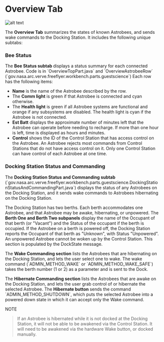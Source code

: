 # Overview Tab

![alt text](https://github.com/nasa/astrobee_gds/gov.nasa.arc.ff.ocu/helpfiles/Figure1.png 
"Overview Tab")

<p>
The <b>Overview Tab</b> summarizes the states of known Astrobees, and sends wake commands to the Docking Station.
It includes the following unique subtabs:
</p>

<h3 id="AstrobeeStatus"> Bee Status </h3>
<p>
The <b>Bee Status subtab </b> displays a status summary
for each connected Astrobee. Code is in `OverviewTopPart.java` and `OverviewAstrobeeRow`
 (`gov.nasa.arc.verve.freeflyer.workbench.parts.guestscience`)
  Each row has the following items:
</p>
<ul>
<li>  <b> Name</b> is the name of the Astrobee described by the row.</li> 
<li> The <b> Comm light</b> is green if that Astrobee is connected and cyan otherwise.</li> 
<li> The <b>Health light</b> is green if all Astrobee systems are functional and orange
if any subsystems are disabled. The health light is cyan if the Astrobee is not connected.</li>
<li> <b>Est Batt</b> displays the approximate number of minutes left 
that the Astrobee can operate before needing to recharge. 
If more than one hour is left, time is displayed as hours and minutes.</li>
<li> <b>Control</b> shows the ID of the Control Station that has access control on the Astrobee.
An Astrobee
rejects most commands from Control Stations that do not have access control on it.
 Only one Control Station can have control of each Astrobee at one time. </li> 

</ul>

<h3 id="DockingStationStatus"> Docking Station Status and Commanding </h3>

<p>
The <b>Docking Station Status and Commanding subtab </b> 
(`gov.nasa.arc.verve.freeflyer.workbench.parts.guestscience.DockingStationStatusAndCommandingPart.java`) 
displays the status of any Astrobees on the Docking Station, and it sends wake commands to Astrobees hibernating
on the Docking Station.
</p>

<p>
The Docking Station has two berths. Each berth accommodates one
Astrobee, and that Astrobee may be awake, hibernating, or unpowered. The <b>Berth One and Berth Two subpanels</b> 
display the name of the Occupant of that berth (or "Vacant") and the Status of the occupant if the berth is occupied.
 If the Astrobee on a berth is powered off, the Docking Station 
reports the Occupant of that berth as "Unknown", with Status "Unpowered". An unpowered Astrobee cannot be woken
 up by the Control Station. This section is populated by the DockState message.
</p>

<p>
The <b>Wake Commanding section</b>  lists the Astrobees that are hibernating on the Docking Station,
and lets the user select one to wake. The wake command (`ADMIN_METHOD_WAKE` or `ADMIN_METHOD_WAKE_SAFE`) takes the berth
number (1 or 2) as a parameter and is sent to the Dock.
</p>

<p>
The <b>Hibernate Commanding section</b> lists the Astrobees that are awake on the Docking Station,
and lets the user grab control of or hibernate the selected Astrobee. The <b> Hibernate button </b> sends the command
`ADMIN_METHOD_SHUTDOWN`, which puts the selected Astrobee into a powered down state in which it can accept only 
the Wake command. 
</p>


NOTE<br>
> If an Astrobee is hibernated while it is not docked at the Docking Station, it will not be 
able to be awakened via the Control Station. It will need to be awakened via the hardware Wake button,
 or docked manually.




